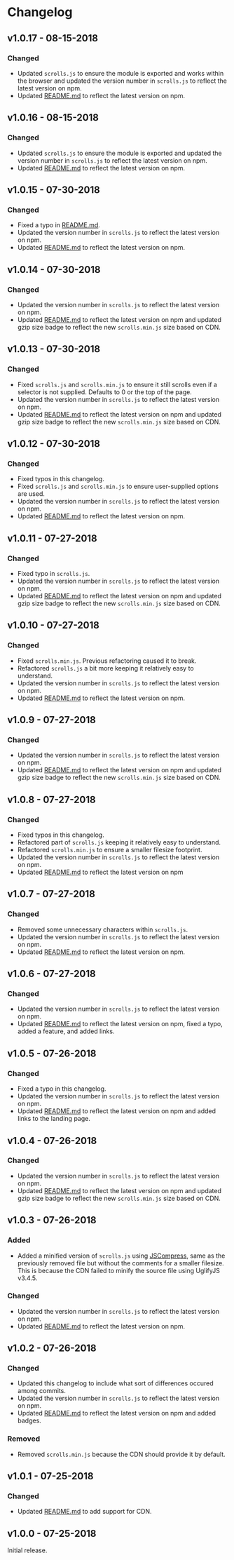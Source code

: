 # Changelog

## v1.0.17 - 08-15-2018

### Changed

* Updated `scrolls.js` to ensure the module is exported and works within the browser and updated the version number in `scrolls.js` to reflect the latest version on npm.
* Updated [README.md](https://github.com/PurplestInc/scrolls.js/blob/master/README.md) to reflect the latest version on npm.

## v1.0.16 - 08-15-2018

### Changed

* Updated `scrolls.js` to ensure the module is exported and updated the version number in `scrolls.js` to reflect the latest version on npm.
* Updated [README.md](https://github.com/PurplestInc/scrolls.js/blob/master/README.md) to reflect the latest version on npm.

## v1.0.15 - 07-30-2018

### Changed

* Fixed a typo in [README.md](https://github.com/PurplestInc/scrolls.js/blob/master/README.md).
* Updated the version number in `scrolls.js` to reflect the latest version on npm.
* Updated [README.md](https://github.com/PurplestInc/scrolls.js/blob/master/README.md) to reflect the latest version on npm.

## v1.0.14 - 07-30-2018

### Changed

* Updated the version number in `scrolls.js` to reflect the latest version on npm.
* Updated [README.md](https://github.com/PurplestInc/scrolls.js/blob/master/README.md) to reflect the latest version on npm and updated gzip size badge to reflect the new `scrolls.min.js` size based on CDN.

## v1.0.13 - 07-30-2018

### Changed

* Fixed `scrolls.js` and `scrolls.min.js` to ensure it still scrolls even if a selector is not supplied. Defaults to 0 or the top of the page.
* Updated the version number in `scrolls.js` to reflect the latest version on npm.
* Updated [README.md](https://github.com/PurplestInc/scrolls.js/blob/master/README.md) to reflect the latest version on npm and updated gzip size badge to reflect the new `scrolls.min.js` size based on CDN.

## v1.0.12 - 07-30-2018

### Changed

* Fixed typos in this changelog.
* Fixed `scrolls.js` and `scrolls.min.js` to ensure user-supplied options are used.
* Updated the version number in `scrolls.js` to reflect the latest version on npm.
* Updated [README.md](https://github.com/PurplestInc/scrolls.js/blob/master/README.md) to reflect the latest version on npm.

## v1.0.11 - 07-27-2018

### Changed

* Fixed typo in `scrolls.js`.
* Updated the version number in `scrolls.js` to reflect the latest version on npm.
* Updated [README.md](https://github.com/PurplestInc/scrolls.js/blob/master/README.md) to reflect the latest version on npm and updated gzip size badge to reflect the new `scrolls.min.js` size based on CDN.

## v1.0.10 - 07-27-2018

### Changed

* Fixed `scrolls.min.js`. Previous refactoring caused it to break.
* Refactored `scrolls.js` a bit more keeping it relatively easy to understand.
* Updated the version number in `scrolls.js` to reflect the latest version on npm.
* Updated [README.md](https://github.com/PurplestInc/scrolls.js/blob/master/README.md) to reflect the latest version on npm.

## v1.0.9 - 07-27-2018

### Changed

* Updated the version number in `scrolls.js` to reflect the latest version on npm.
* Updated [README.md](https://github.com/PurplestInc/scrolls.js/blob/master/README.md) to reflect the latest version on npm and updated gzip size badge to reflect the new `scrolls.min.js` size based on CDN.

## v1.0.8 - 07-27-2018

### Changed

* Fixed typos in this changelog.
* Refactored part of `scrolls.js` keeping it relatively easy to understand.
* Refactored `scrolls.min.js` to ensure a smaller filesize footprint.
* Updated the version number in `scrolls.js` to reflect the latest version on npm.
* Updated [README.md](https://github.com/PurplestInc/scrolls.js/blob/master/README.md) to reflect the latest version on npm

## v1.0.7 - 07-27-2018

### Changed

* Removed some unnecessary characters within `scrolls.js`.
* Updated the version number in `scrolls.js` to reflect the latest version on npm.
* Updated [README.md](https://github.com/PurplestInc/scrolls.js/blob/master/README.md) to reflect the latest version on npm.

## v1.0.6 - 07-27-2018

### Changed

* Updated the version number in `scrolls.js` to reflect the latest version on npm.
* Updated [README.md](https://github.com/PurplestInc/scrolls.js/blob/master/README.md) to reflect the latest version on npm, fixed a typo, added a feature, and added links.

## v1.0.5 - 07-26-2018

### Changed

* Fixed a typo in this changelog.
* Updated the version number in `scrolls.js` to reflect the latest version on npm.
* Updated [README.md](https://github.com/PurplestInc/scrolls.js/blob/master/README.md) to reflect the latest version on npm and added links to the landing page.

## v1.0.4 - 07-26-2018

### Changed

* Updated the version number in `scrolls.js` to reflect the latest version on npm.
* Updated [README.md](https://github.com/PurplestInc/scrolls.js/blob/master/README.md) to reflect the latest version on npm and updated gzip size badge to reflect the new `scrolls.min.js` size based on CDN.

## v1.0.3 - 07-26-2018

### Added

* Added a minified version of `scrolls.js` using [JSCompress](https://jscompress.com/), same as the previously removed file but without the comments for a smaller filesize. This is because the CDN failed to minify the source file using UglifyJS v3.4.5.

### Changed

* Updated the version number in `scrolls.js` to reflect the latest version on npm.
* Updated [README.md](https://github.com/PurplestInc/scrolls.js/blob/master/README.md) to reflect the latest version on npm.

## v1.0.2 - 07-26-2018

### Changed

* Updated this changelog to include what sort of differences occured among commits.
* Updated the version number in `scrolls.js` to reflect the latest version on npm.
* Updated [README.md](https://github.com/PurplestInc/scrolls.js/blob/master/README.md) to reflect the latest version on npm and added badges.

### Removed

* Removed `scrolls.min.js` because the CDN should provide it by default.

## v1.0.1 - 07-25-2018

### Changed

* Updated [README.md](https://github.com/PurplestInc/scrolls.js/blob/master/README.md) to add support for CDN.

## v1.0.0 - 07-25-2018

Initial release.